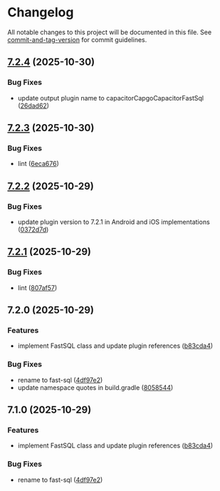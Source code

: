 # Changelog

All notable changes to this project will be documented in this file. See [commit-and-tag-version](https://github.com/absolute-version/commit-and-tag-version) for commit guidelines.

## [7.2.4](https://github.com/Cap-go/capacitor-fast-sql/compare/7.2.3...7.2.4) (2025-10-30)


### Bug Fixes

* update output plugin name to capacitorCapgoCapacitorFastSql ([26dad62](https://github.com/Cap-go/capacitor-fast-sql/commit/26dad6231ae566afff0f9d9ccb789dd0d974650e))

## [7.2.3](https://github.com/Cap-go/capacitor-fast-sql/compare/7.2.2...7.2.3) (2025-10-30)


### Bug Fixes

* lint ([6eca676](https://github.com/Cap-go/capacitor-fast-sql/commit/6eca676b72ad189ad92f35ee6dd88dd0cf57bfda))

## [7.2.2](https://github.com/Cap-go/capacitor-fast-sql/compare/7.2.1...7.2.2) (2025-10-29)


### Bug Fixes

* update plugin version to 7.2.1 in Android and iOS implementations ([0372d7d](https://github.com/Cap-go/capacitor-fast-sql/commit/0372d7d3108dff949404e53fd980e7fca4cc3e94))

## [7.2.1](https://github.com/Cap-go/capacitor-fast-sql/compare/7.2.0...7.2.1) (2025-10-29)


### Bug Fixes

* lint ([807af57](https://github.com/Cap-go/capacitor-fast-sql/commit/807af574e950536453dac4ce9d5c642471df76bc))

## 7.2.0 (2025-10-29)


### Features

* implement FastSQL class and update plugin references ([b83cda4](https://github.com/Cap-go/capacitor-fast-sql/commit/b83cda4c9033b7b7b927f57543ed1965965b7872))


### Bug Fixes

* rename to fast-sql ([4df97e2](https://github.com/Cap-go/capacitor-fast-sql/commit/4df97e293750ae378219c7f09d99a59735768632))
* update namespace quotes in build.gradle ([8058544](https://github.com/Cap-go/capacitor-fast-sql/commit/80585445a5f4e3932877919585333ca88829e9ea))

## 7.1.0 (2025-10-29)


### Features

* implement FastSQL class and update plugin references ([b83cda4](https://github.com/Cap-go/capacitor-fast-sql/commit/b83cda4c9033b7b7b927f57543ed1965965b7872))


### Bug Fixes

* rename to fast-sql ([4df97e2](https://github.com/Cap-go/capacitor-fast-sql/commit/4df97e293750ae378219c7f09d99a59735768632))
